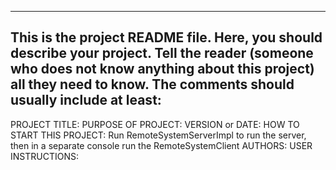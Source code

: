------------------------------------------------------------------------
This is the project README file. Here, you should describe your project.
Tell the reader (someone who does not know anything about this project)
all they need to know. The comments should usually include at least:
------------------------------------------------------------------------

PROJECT TITLE:
PURPOSE OF PROJECT:
VERSION or DATE:
HOW TO START THIS PROJECT: Run RemoteSystemServerImpl to run the server, then in a separate console run the RemoteSystemClient
AUTHORS:
USER INSTRUCTIONS:
